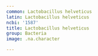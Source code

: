 ```yaml
---
common: Lactobacillus helveticus
latin: Lactobacillus helveticus
ncbi: '1587'
title: Lactobacillus helveticus
group: Bacteria
image: .na.character

---
```

